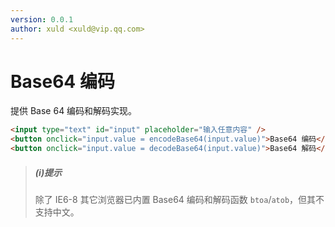 ```yaml
---
version: 0.0.1
author: xuld <xuld@vip.qq.com>
---
```

# Base64 编码
提供 Base 64 编码和解码实现。

```html demo hide doc
<input type="text" id="input" placeholder="输入任意内容" />
<button onclick="input.value = encodeBase64(input.value)">Base64 编码</button>
<button onclick="input.value = decodeBase64(input.value)">Base64 解码</button>
```

> ##### (i)提示
> 除了 IE6-8 其它浏览器已内置 Base64 编码和解码函数 `btoa`/`atob`，但其不支持中文。
